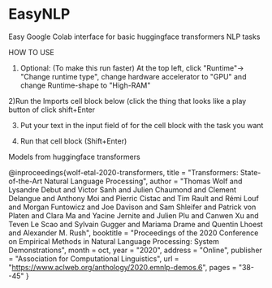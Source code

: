 # EasyNLP
Easy Google Colab interface for basic huggingface transformers NLP tasks


HOW TO USE

1) Optional: (To make this run faster) At the top left, click "Runtime"-> "Change runtime type", change hardware accelerator to "GPU" and change Runtime-shape to "High-RAM"

2)Run the Imports cell block below (click the thing that looks like a play button of click shift+Enter

3) Put your text in the input field of for the cell block with the task you want

4) Run that cell block (Shift+Enter)





Models from huggingface transformers

@inproceedings{wolf-etal-2020-transformers, title = "Transformers: State-of-the-Art Natural Language Processing", author = "Thomas Wolf and Lysandre Debut and Victor Sanh and Julien Chaumond and Clement Delangue and Anthony Moi and Pierric Cistac and Tim Rault and Rémi Louf and Morgan Funtowicz and Joe Davison and Sam Shleifer and Patrick von Platen and Clara Ma and Yacine Jernite and Julien Plu and Canwen Xu and Teven Le Scao and Sylvain Gugger and Mariama Drame and Quentin Lhoest and Alexander M. Rush", booktitle = "Proceedings of the 2020 Conference on Empirical Methods in Natural Language Processing: System Demonstrations", month = oct, year = "2020", address = "Online", publisher = "Association for Computational Linguistics", url = "https://www.aclweb.org/anthology/2020.emnlp-demos.6", pages = "38--45" }

